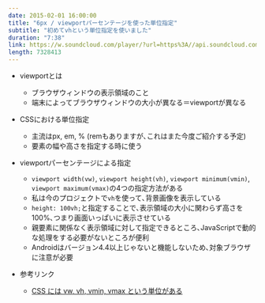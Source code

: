 ```yaml
---
date: 2015-02-01 16:00:00
title: "6px / viewportパーセンテージを使った単位指定"
subtitle: "初めてvhという単位指定を使いました"
duration: "7:38"
link: https://w.soundcloud.com/player/?url=https%3A//api.soundcloud.com/tracks/211416673&amp;color=ff5500&amp;auto_play=false&amp;hide_related=false&amp;show_comments=true&amp;show_user=true&amp;show_reposts=false
length: 7328413
---
```


* viewportとは
  * ブラウザウィンドウの表示領域のこと
  * 端末によってブラウザウィンドウの大小が異なる＝viewportが異なる

* CSSにおける単位指定
  * 主流はpx, em, % (remもありますが､これはまた今度ご紹介する予定)
  * 要素の幅や高さを指定する時に使う

* viewportパーセンテージによる指定
  * `viewport width(vw)`, `viewport height(vh)`, `viewport minimum(vmin)`, `viewport maximum(vmax)`の4つの指定方法がある
  * 私は今のプロジェクトで`vh`を使って､背景画像を表示している
  * `height: 100vh;`と指定することで､表示領域の大小に関わらず高さを100%､つまり画面いっぱいに表示させている
  * 親要素に関係なく表示領域に対して指定できるところ､JavaScriptで動的な処理をする必要がないところが便利
  * Androidはバージョン4.4以上じゃないと機能しないため､対象ブラウザに注意が必要

* 参考リンク
  * <a href="http://dev.classmethod.jp/ria/html5/css-length-viewport/" target="_blank">CSS には vw, vh, vmin, vmax という単位がある</a>
